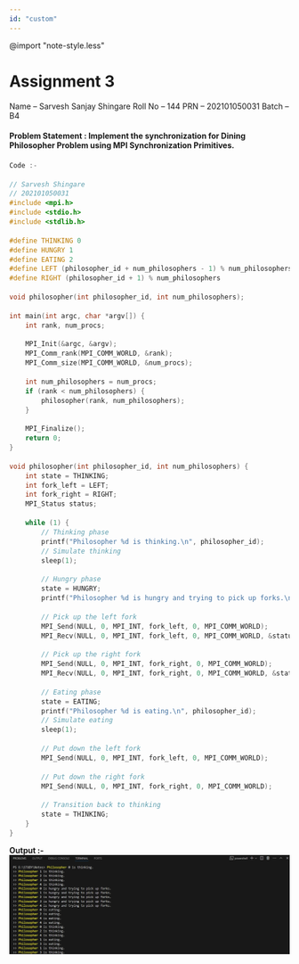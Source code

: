 ```yaml
---
id: "custom"
---
```


@import "note-style.less"

<link href="https://fonts.googleapis.com/css2?family=Handlee&display=swap" rel="stylesheet">

# Assignment 3

Name – Sarvesh Sanjay Shingare
Roll No – 144
PRN – 202101050031
Batch – B4

#### Problem Statement : Implement the synchronization for Dining Philosopher Problem using MPI Synchronization Primitives.

```cpp
Code :-

// Sarvesh Shingare
// 202101050031
#include <mpi.h>
#include <stdio.h>
#include <stdlib.h>

#define THINKING 0
#define HUNGRY 1
#define EATING 2
#define LEFT (philosopher_id + num_philosophers - 1) % num_philosophers
#define RIGHT (philosopher_id + 1) % num_philosophers

void philosopher(int philosopher_id, int num_philosophers);

int main(int argc, char *argv[]) {
    int rank, num_procs;
    
    MPI_Init(&argc, &argv);
    MPI_Comm_rank(MPI_COMM_WORLD, &rank);
    MPI_Comm_size(MPI_COMM_WORLD, &num_procs);
    
    int num_philosophers = num_procs;
    if (rank < num_philosophers) {
        philosopher(rank, num_philosophers);
    }

    MPI_Finalize();
    return 0;
}

void philosopher(int philosopher_id, int num_philosophers) {
    int state = THINKING;
    int fork_left = LEFT;
    int fork_right = RIGHT;
    MPI_Status status;

    while (1) {
        // Thinking phase
        printf("Philosopher %d is thinking.\n", philosopher_id);
        // Simulate thinking
        sleep(1);

        // Hungry phase
        state = HUNGRY;
        printf("Philosopher %d is hungry and trying to pick up forks.\n", philosopher_id);

        // Pick up the left fork
        MPI_Send(NULL, 0, MPI_INT, fork_left, 0, MPI_COMM_WORLD);
        MPI_Recv(NULL, 0, MPI_INT, fork_left, 0, MPI_COMM_WORLD, &status);

        // Pick up the right fork
        MPI_Send(NULL, 0, MPI_INT, fork_right, 0, MPI_COMM_WORLD);
        MPI_Recv(NULL, 0, MPI_INT, fork_right, 0, MPI_COMM_WORLD, &status);

        // Eating phase
        state = EATING;
        printf("Philosopher %d is eating.\n", philosopher_id);
        // Simulate eating
        sleep(1);

        // Put down the left fork
        MPI_Send(NULL, 0, MPI_INT, fork_left, 0, MPI_COMM_WORLD);

        // Put down the right fork
        MPI_Send(NULL, 0, MPI_INT, fork_right, 0, MPI_COMM_WORLD);

        // Transition back to thinking
        state = THINKING;
    }
}

```

**Output :-**
![workflow](/college/DS/ds3/image.png)

